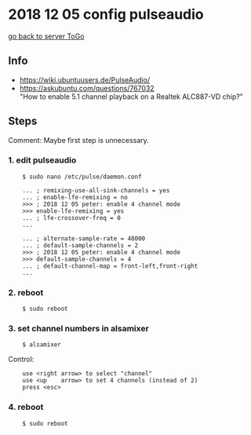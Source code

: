 # 2018 12 05 config pulseaudio

[go back to server ToGo](../doc/togo.md#audio)


## Info
* https://wiki.ubuntuusers.de/PulseAudio/
* https://askubuntu.com/questions/767032 \
  "How to enable 5.1 channel playback on a Realtek ALC887-VD chip?"

## Steps
Comment: Maybe first step is unnecessary.

### 1. edit pulseaudio

~~~~~
    $ sudo nano /etc/pulse/daemon.conf
~~~~~

~~~~~
    ... ; remixing-use-all-sink-channels = yes
    ... ; enable-lfe-remixing = no
    >>> ; 2018 12 05 peter: enable 4 channel mode
    >>> enable-lfe-remixing = yes
    ... ; lfe-crossover-freq = 0
    ...

    ... ; alternate-sample-rate = 48000
    ... ; default-sample-channels = 2
    >>> ; 2018 12 05 peter: enable 4 channel mode
    >>> default-sample-channels = 4
    ... ; default-channel-map = front-left,front-right
    ...
~~~~~

### 2. reboot

~~~~~
    $ sudo reboot
~~~~~

### 3. set channel numbers in alsamixer

~~~~~
    $ alsamixer
~~~~~

Control:

~~~~~
    use <right arrow> to select "channel"
    use <up    arrow> to set 4 channels (instead of 2)
    press <esc>
~~~~~

### 4. reboot

~~~~~
    $ sudo reboot
~~~~~
